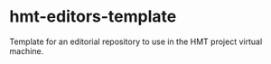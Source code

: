 hmt-editors-template
====================

Template for an editorial repository to use in the HMT project virtual machine.
